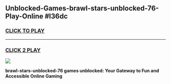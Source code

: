 
## Unblocked-Games-brawl-stars-unblocked-76-Play-Online #l36dc
<h3>
<a href="https://news.freeplayer.one?title=brawl-stars-unblocked-76&ref=3">CLICK TO PLAY</a></h3>
<hr>

<h3>
<a href="https://news.freeplayer.one?title=brawl-stars-unblocked-76&ref=3">CLICK 2 PLAY</a>
  
</h3>

<a href="https://news.freeplayer.one?title=brawl-stars-unblocked-76&ref=3"><img src="https://clearcache.store/games.png"></a>


**brawl-stars-unblocked-76 games unblocked: Your Gateway to Fun and Accessible Online Gaming**
